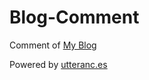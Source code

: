 # Blog-Comment

Comment of [My Blog](https://github.com/gyj1109/Blog)

Powered by [utteranc.es](https://utteranc.es/)
